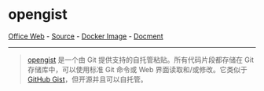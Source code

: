 # opengist

[Office Web][1] - [Source][2] - [Docker Image][3] - [Docment][4]

---

> [opengist][1] 是一个由 Git 提供支持的自托管粘贴。所有代码片段都存储在 Git 存储库中，可以使用标准 Git 命令或 Web 界面读取和/或修改。它类似于 [GitHub Gist](https://gist.github.com/)，但开源并且可以自托管。

[1]:https://opengist.io/
[2]:https://github.com/thomiceli/opengist
[3]:https://github.com/users/thomiceli/packages/container/package/opengist
[4]:https://opengist.io/docs
